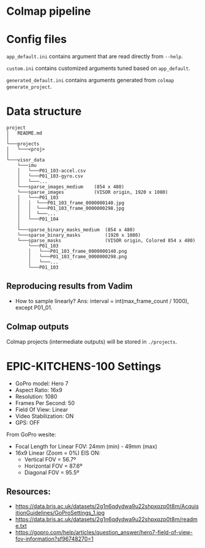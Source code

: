 # Colmap pipeline

# Config files

`app_default.ini` contains argument that are read directly from `--help`.

`custom.ini` contains customized arguments tuned based on `app_default`.

`generated_default.ini` contains arguments generated from `colmap generate_project`.

# Data structure

```
project
│   README.md
│
└───projects
│   └───<proj>
│
└───visor_data
    └───imu
    │   └───P01_103-accel.csv
    │   └───P01_103-gyro.csv
    │   └───...
    └───sparse_images_medium    (854 x 480)
    └───sparse_images           (VISOR origin, 1920 x 1080)
    │   └───P01_103
    │   │  └───P01_103_frame_0000000140.jpg
    │   │  └───P01_103_frame_0000000298.jpg
    │   │  └───...
    │   └───P01_104
    │
    └───sparse_binary_masks_medium  (854 x 480)
    └───sparse_binary_masks         (1920 x 1080)
    └───sparse_masks                (VISOR origin, Colored 854 x 480)
        └───P01_103
        │   └───P01_103_frame_0000000140.png
        │   └───P01_103_frame_0000000298.png
        │   └───...
        └───P01_103
```

## Reproducing results from Vadim

- How to sample linearly? Ans: interval = int(max_frame_count / 1000), except P01_01.

## Colmap outputs

Colmap projects (intermediate outputs) will be stored in `./projects`.

# EPIC-KITCHENS-100 Settings

- GoPro model:      Hero 7
- Aspect Ratio:     16x9
- Resolution:       1080
- Frames Per Second:    50
- Field Of View:        Linear
- Video Stabilization:  ON
- GPS:                  OFF

From GoPro wesite:

- Focal Length for Linear FOV:  24mm (min) - 49mm (max)
- 16x9 Linear (Zoom = 0%) EIS ON:  
    - Vertical FOV = 56.7º  
    - Horizontal FOV = 87.6º  
    - Diagonal FOV = 95.5º

## Resources: 
- https://data.bris.ac.uk/datasets/2g1n6qdydwa9u22shpxqzp0t8m/AcquisitionGuidelines/GoProSettings_1.jpg
- https://data.bris.ac.uk/datasets/2g1n6qdydwa9u22shpxqzp0t8m/readme.txt
- https://gopro.com/help/articles/question_answer/hero7-field-of-view-fov-information?sf96748270=1